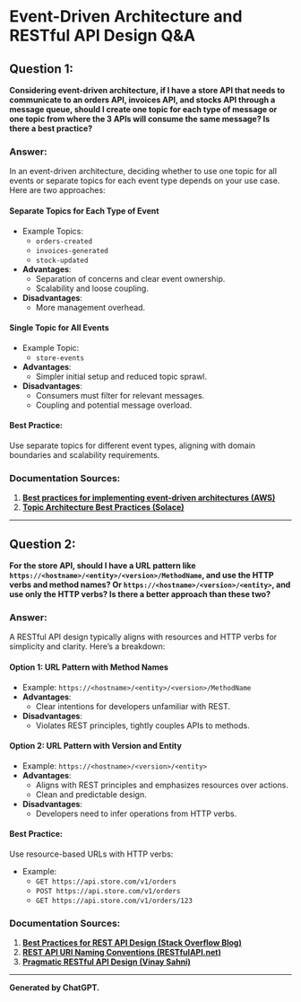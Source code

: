 
# Event-Driven Architecture and RESTful API Design Q&A

## Question 1:
**Considering event-driven architecture, if I have a store API that needs to communicate to an orders API, invoices API, and stocks API through a message queue, should I create one topic for each type of message or one topic from where the 3 APIs will consume the same message? Is there a best practice?**

### Answer:
In an event-driven architecture, deciding whether to use one topic for all events or separate topics for each event type depends on your use case. Here are two approaches:

#### **Separate Topics for Each Type of Event**
- Example Topics:
  - `orders-created`
  - `invoices-generated`
  - `stock-updated`
- **Advantages**:
  - Separation of concerns and clear event ownership.
  - Scalability and loose coupling.
- **Disadvantages**:
  - More management overhead.

#### **Single Topic for All Events**
- Example Topic:
  - `store-events`
- **Advantages**:
  - Simpler initial setup and reduced topic sprawl.
- **Disadvantages**:
  - Consumers must filter for relevant messages.
  - Coupling and potential message overload.

#### **Best Practice**:
Use separate topics for different event types, aligning with domain boundaries and scalability requirements.

### Documentation Sources:
1. **[Best practices for implementing event-driven architectures (AWS)](https://aws.amazon.com/blogs/architecture/best-practices-for-implementing-event-driven-architectures-in-your-organization/)**
2. **[Topic Architecture Best Practices (Solace)](https://docs.solace.com/Messaging/Topic-Architecture-Best-Practices.htm)**

---

## Question 2:
**For the store API, should I have a URL pattern like `https://<hostname>/<entity>/<version>/MethodName`, and use the HTTP verbs and method names? Or `https://<hostname>/<version>/<entity>`, and use only the HTTP verbs? Is there a better approach than these two?**

### Answer:
A RESTful API design typically aligns with resources and HTTP verbs for simplicity and clarity. Here’s a breakdown:

#### **Option 1: URL Pattern with Method Names**
- Example: `https://<hostname>/<entity>/<version>/MethodName`
- **Advantages**:
  - Clear intentions for developers unfamiliar with REST.
- **Disadvantages**:
  - Violates REST principles, tightly couples APIs to methods.

#### **Option 2: URL Pattern with Version and Entity**
- Example: `https://<hostname>/<version>/<entity>`
- **Advantages**:
  - Aligns with REST principles and emphasizes resources over actions.
  - Clean and predictable design.
- **Disadvantages**:
  - Developers need to infer operations from HTTP verbs.

#### **Best Practice**:
Use resource-based URLs with HTTP verbs:
- Example:
  - `GET https://api.store.com/v1/orders`
  - `POST https://api.store.com/v1/orders`
  - `GET https://api.store.com/v1/orders/123`

### Documentation Sources:
1. **[Best Practices for REST API Design (Stack Overflow Blog)](https://stackoverflow.blog/2020/03/02/best-practices-for-rest-api-design/)**
2. **[REST API URI Naming Conventions (RESTfulAPI.net)](https://restfulapi.net/resource-naming/)**
3. **[Pragmatic RESTful API Design (Vinay Sahni)](https://www.vinaysahni.com/best-practices-for-a-pragmatic-restful-api)**

---

**Generated by ChatGPT.**

